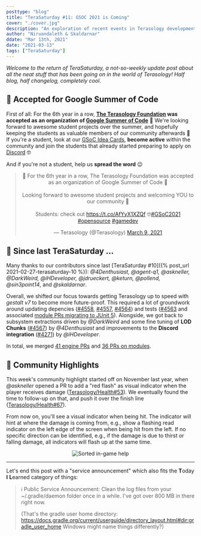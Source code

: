 ```yaml
---
posttype: "blog"
title: "TeraSaturday #11: GSOC 2021 is Coming"
cover: "./cover.jpg"
description: "An exploration of recent events in Terasology development."
author: "Niruandaleth & Skaldarnar"
ddate: "Mar 13th, 2021"
date: "2021-03-13"
tags: ["TeraSaturday"]
---
```


_Welcome to the return of TeraSaturday, a not-so-weekly update post about all the neat stuff that has been going on in
the world of Terasology! Half blog, half changelog, completely cool._

## 📯 Accepted for Google Summer of Code

First of all: For the 6th year in a row, **[The Terasology Foundation](https://summerofcode.withgoogle.com/organizations/5338575677161472/) was accepted as an organization of [Google Summer of Code](https://summerofcode.withgoogle.com/)** 🎉
We're looking forward to awesome student projects over the summer, and hopefully keeping the students as valuable members of our community afterwards 💚
If you're a student, look at our [GSoC Idea Cards](https://trello.com/b/5QQGHuTt/gsoc-gsod-ideas), **become active** within the community and join the students that already started preparing to apply on [Discord](https://discord.gg/terasology) 🤓

And if you're not a student, help us **spread the word** 😉

<div align="center">
<blockquote class="twitter-tweet"><p lang="en" dir="ltr">📯 For the 6th year in a row, The Terasology Foundation was accepted as an organization of Google Summer of Code 🎉<br><br>Looking forward to awesome student projects and welcoming YOU to our community 💚<br><br>Students: check out <a href="https://t.co/AfYyX1XZQf">https://t.co/AfYyX1XZQf</a> 🤓<a href="https://twitter.com/hashtag/GSoC2021?src=hash&amp;ref_src=twsrc%5Etfw">#GSoC2021</a> <a href="https://twitter.com/hashtag/opensource?src=hash&amp;ref_src=twsrc%5Etfw">#opensource</a> <a href="https://twitter.com/hashtag/gamedev?src=hash&amp;ref_src=twsrc%5Etfw">#gamedev</a></p>&mdash; Terasology (@Terasology) <a href="https://twitter.com/Terasology/status/1369389663912402948?ref_src=twsrc%5Etfw">March 9, 2021</a></blockquote> <script async src="https://platform.twitter.com/widgets.js" charset="utf-8"></script> 
</div>

## 📰 Since last TeraSaturday ...

Many thanks to our contributors since last [TeraSaturday #10]({% post_url 2021-02-27-terasaturday-10 %}): _@4Denthusiast, @agent-q1, @askneller, @DarkWeird, @iHDeveloper, @jdrueckert, @keturn, @pollend, @sin3point14_, and _@skaldarnar_.

Overall, we shifted our focus towards getting Terasology up to speed with _gestalt v7_ to become more future-proof. This required a lot of groundwork around updating depencies ([#4558], [#4557], [#4564]) and tests ([#4563] and associated [module PRs migrating to JUnit 5][modules:junit5]). Alongside, we got back to subsystem extractions driven by _@DarkWeird_ and some fine tuning of **LOD Chunks** ([#4567]) by _@4Denthusiast_ and improvements to the **Discord integration** ([#4271]) by _@iHDeveloper_.

In total, we merged [41 engine PRs](https://github.com/search?q=org%3AMovingBlocks+type%3Apr+merged%3A2021-02-27..2021-03-13) and [36 PRs on modules](https://github.com/search?q=org%3ATerasology+type%3Apr+merged%3A2021-02-27..2021-03-13).

## 🎀️ Community Highlights

This week's community highlight started off on November last year, when _@askneller_ opened a PR to add a "red flash" as visual indicator when the player receives damage ([Terasology/Health#53]).
We eventually found the time to follow-up on that, and push it over the finish line ([Terasology/Health#67]).

From now on, you'll see a visual indicator when being hit. The indicator will hint at where the damage is coming from, e.g., show a flashing read indicator on the left edge of the screen when being hit from the left.
If no specific direction can be identified, e.g., if the damage is due to thirst or falling damage, all indicators will flash up at the same time.

<p align="center">
<img src="{{ site.baseurl }}/img/terasaturday/11/damage-flash.gif" alt="Sorted in-game help"/>
</p>

---

Let's end this post with a "service announcement" which also fits the **T**oday **I** **L**earned category of things:

> ℹ️ Public Service Announcement: Clean the log files from your ~/.gradle/daemon folder once in a while. I've got over 800 MB in there right now.
>
> (That's the gradle user home directory: https://docs.gradle.org/current/userguide/directory_layout.html#dir:gradle_user_home
> Windows might name things differently?)

<!-- References -->

[#4271]: https://github.com/MovingBlocks/Terasology/pull/4271
[#4557]: https://github.com/MovingBlocks/Terasology/pull/4557
[#4558]: https://github.com/MovingBlocks/Terasology/pull/4558
[#4563]: https://github.com/MovingBlocks/Terasology/pull/4563
[#4564]: https://github.com/MovingBlocks/Terasology/pull/4564
[#4567]: https://github.com/MovingBlocks/Terasology/pull/4567
[modules:junit5]: https://github.com/search?q=org%3ATerasology+type%3Apr+merged%3A2021-02-27..2021-03-13+junit
[terasology/health#53]: https://github.com/Terasology/Health/pull/53
[terasology/health#67]: https://github.com/Terasology/Health/pull/67
